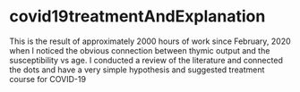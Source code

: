 # covid19treatmentAndExplanation
This is the result of approximately 2000 hours of work since February, 2020 when I noticed the obvious connection between thymic output and the susceptibility vs age.  I conducted a review of the literature and connected the dots and have a very simple hypothesis and suggested treatment course for COVID-19
